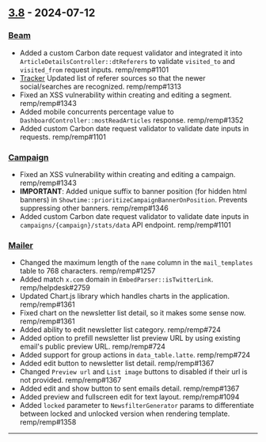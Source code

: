 ## [3.8] - 2024-07-12

### [Beam]

- Added a custom Carbon date request validator and integrated it into `ArticleDetailsController::dtReferers` to validate `visited_to` and `visited_from` request inputs. remp/remp#1101
- [Tracker] Updated list of referer sources so that the newer social/searches are recognized. remp/remp#1313
- Fixed an XSS vulnerability within creating and editing a segment. remp/remp#1343
- Added mobile concurrents percentage value to `DashboardController::mostReadArticles` response. remp/remp#1352
- Added custom Carbon date request validator to validate date inputs in requests. remp/remp#1101

### [Campaign]

- Fixed an XSS vulnerability within creating and editing a campaign. remp/remp#1343
- **IMPORTANT**: Added unique suffix to banner position (for hidden html banners) in `Showtime::prioritizeCampaignBannerOnPosition`. Prevents suppressing other banners. remp/remp#1346
- Added custom Carbon date request validator to validate date inputs in `campaigns/{campaign}/stats/data` API endpoint. remp/remp#1101

### [Mailer]

- Changed the maximum length of the `name` column in the `mail_templates` table to 768 characters. remp/remp#1257
- Added match `x.com` domain in `EmbedParser::isTwitterLink`. remp/helpdesk#2759
- Updated Chart.js library which handles charts in the application. remp/remp#1361
- Fixed chart on the newsletter list detail, so it makes some sense now. remp/remp#1361
- Added ability to edit newsletter list category. remp/remp#724
- Added option to prefill newsletter list preview URL by using existing email's public preview URL. remp/remp#724
- Added support for group actions in `data_table.latte`. remp/remp#724
- Added edit button to newsletter list detail. remp/remp#1367
- Changed `Preview url` and `List image` buttons to disabled if their url is not provided. remp/remp#1367
- Added edit and show button to sent emails detail. remp/remp#1367
- Added preview and fullscreen edit for text layout. remp/remp#1094
- Added `locked` parameter to `NewsfilterGenerator` params to differentiate between locked and unlocked version when rendering template. remp/remp#1358

---

[3.8]: https://github.com/remp2020/remp/compare/3.7.0...3.8.0

[Beam]: https://github.com/remp2020/remp/tree/master/Beam
[Campaign]: https://github.com/remp2020/remp/tree/master/Campaign
[Mailer]: https://github.com/remp2020/remp/tree/master/Mailer
[Sso]: https://github.com/remp2020/remp/tree/master/Sso
[Segments]: https://github.com/remp2020/remp/tree/master/Beam/go/cmd/segments
[Tracker]: https://github.com/remp2020/remp/tree/master/Beam/go/cmd/tracker
